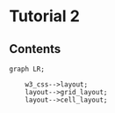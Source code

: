 # Tutorial 2

## Contents
```mermaid
graph LR;
    
    w3_css-->layout;
    layout-->grid_layout;
    layout-->cell_layout;

```
